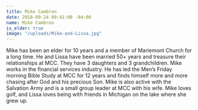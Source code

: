 ```yaml
---
title: Mike Cambron
date: 2018-09-24 09:41:00 -04:00
name: Mike Cambron
is_elder: true
image: "/uploads/Mike-and-Lissa.jpg"
---
```


Mike has been an elder for 10 years and a member of Mariemont Church for a long time. He and Lissa have been married 50+ years and treasure their relationships at MCC. They have 3 daughters and 3 grandchildren. Mike works in the financial services industry. He has led the Men’s Friday morning Bible Study at MCC for 12 years  and finds himself more and more chasing after God and his precious Son. Mike is also active with the Salvation Army and is a small group leader at MCC with his wife. Mike loves golf, and Lissa loves being with friends in Michigan on the lake where she grew up.
